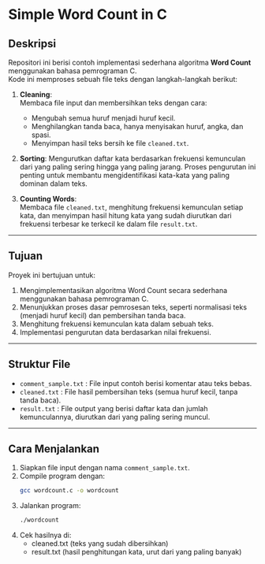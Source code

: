 # Simple Word Count in C

## Deskripsi

Repositori ini berisi contoh implementasi sederhana algoritma **Word Count** menggunakan bahasa pemrograman C.  
Kode ini memproses sebuah file teks dengan langkah-langkah berikut:

1. **Cleaning**:  
   Membaca file input dan membersihkan teks dengan cara:
   - Mengubah semua huruf menjadi huruf kecil.
   - Menghilangkan tanda baca, hanya menyisakan huruf, angka, dan spasi.
   - Menyimpan hasil teks bersih ke file `cleaned.txt`.
  
2. **Sorting**:
   Mengurutkan daftar kata berdasarkan frekuensi kemunculan dari yang paling sering hingga yang paling jarang. Proses pengurutan ini penting untuk membantu mengidentifikasi kata-kata yang paling dominan dalam teks.

2. **Counting Words**:  
   Membaca file `cleaned.txt`, menghitung frekuensi kemunculan setiap kata, dan menyimpan hasil hitung kata yang sudah diurutkan dari frekuensi terbesar ke terkecil ke dalam file `result.txt`.

---

## Tujuan

Proyek ini bertujuan untuk:
1. Mengimplementasikan algoritma Word Count secara sederhana menggunakan bahasa pemrograman C.
2. Menunjukkan proses dasar pemrosesan teks, seperti normalisasi teks (menjadi huruf kecil) dan pembersihan tanda baca.
3. Menghitung frekuensi kemunculan kata dalam sebuah teks.
4. Implementasi pengurutan data berdasarkan nilai frekuensi.

---

## Struktur File

- `comment_sample.txt` : File input contoh berisi komentar atau teks bebas.
- `cleaned.txt` : File hasil pembersihan teks (semua huruf kecil, tanpa tanda baca).
- `result.txt` : File output yang berisi daftar kata dan jumlah kemunculannya, diurutkan dari yang paling sering muncul.

---

## Cara Menjalankan

1. Siapkan file input dengan nama `comment_sample.txt`.
2. Compile program dengan:
   ```bash
   gcc wordcount.c -o wordcount
3. Jalankan program:
   ```bash
   ./wordcount
4. Cek hasilnya di:
   - cleaned.txt (teks yang sudah dibersihkan)
   - result.txt (hasil penghitungan kata, urut dari yang paling banyak)
